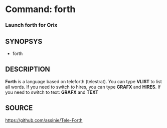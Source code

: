 # Command: forth

### Launch forth for Orix

## SYNOPSYS
+ forth

## DESCRIPTION
**Forth** is a language based on teleforth (telestrat). You can type **VLIST** to list all words. If you need to switch to hires, you can type **GRAFX** and **HIRES**. If you need to switch to text: **GRAFX** and **TEXT**
## SOURCE
https://github.com/assinie/Tele-Forth
